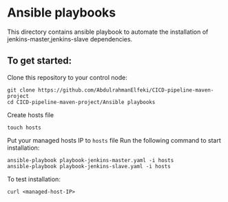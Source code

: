 # Ansible playbooks
This directory contains ansible playbook to automate the installation of jenkins-master,jenkins-slave dependencies.



## To get started:

Clone this repository to your control node:
```
git clone https://github.com/AbdulrahmanElfeki/CICD-pipeline-maven-project
cd CICD-pipeline-maven-project/Ansible playbooks
```
Create hosts file 
```
touch hosts 
```
Put your managed hosts IP to `hosts` file
Run the following command to start installation:
``` 
ansible-playbook playbook-jenkins-master.yaml -i hosts
ansible-playbook playbook-jenkins-slave.yaml -i hosts
```
To test installation:
```
curl <managed-host-IP>
```
